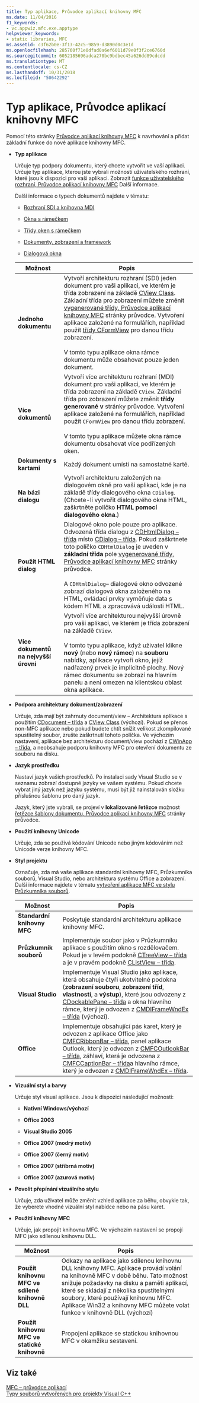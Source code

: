 ```yaml
---
title: Typ aplikace, Průvodce aplikací knihovny MFC
ms.date: 11/04/2016
f1_keywords:
- vc.appwiz.mfc.exe.apptype
helpviewer_keywords:
- static libraries, MFC
ms.assetid: c3f62b0e-3f13-42c5-9859-d3890d0c3e1d
ms.openlocfilehash: 285760f71e0dfad0a6ef6011d79e0f3f2ce6760d
ms.sourcegitcommit: 6052185696adca270bc9bdbec45a626dd89cdcdd
ms.translationtype: MT
ms.contentlocale: cs-CZ
ms.lasthandoff: 10/31/2018
ms.locfileid: "50642292"
---
```

# <a name="application-type-mfc-application-wizard"></a>Typ aplikace, Průvodce aplikací knihovny MFC

Pomocí této stránky [Průvodce aplikací knihovny MFC](../../mfc/reference/mfc-application-wizard.md) k navrhování a přidat základní funkce do nové aplikace knihovny MFC.

- **Typ aplikace**

   Určuje typ podpory dokumentu, který chcete vytvořit ve vaší aplikaci. Určuje typ aplikace, kterou jste vybrali možnosti uživatelského rozhraní, které jsou k dispozici pro vaši aplikaci. Zobrazit [funkce uživatelského rozhraní, Průvodce aplikací knihovny MFC](../../mfc/reference/user-interface-features-mfc-application-wizard.md) Další informace.

   Další informace o typech dokumentů najdete v tématu:

   - [Rozhraní SDI a knihovna MDI](../../mfc/sdi-and-mdi.md)

   - [Okna s rámečkem](../../mfc/frame-windows.md)

   - [Třídy oken s rámečkem](../../mfc/frame-window-classes.md)

   - [Dokumenty, zobrazení a framework](../../mfc/documents-views-and-the-framework.md)

   - [Dialogová okna](../../mfc/dialog-boxes.md)

   |Možnost|Popis|
   |------------|-----------------|
   |**Jednoho dokumentu**|Vytvoří architekturu rozhraní (SDI) jeden dokument pro vaši aplikaci, ve kterém je třída zobrazení na základě [CView Class](../../mfc/reference/cview-class.md). Základní třída pro zobrazení můžete změnit [vygenerované třídy, Průvodce aplikací knihovny MFC](../../mfc/reference/generated-classes-mfc-application-wizard.md) stránky průvodce. Vytvoření aplikace založené na formulářích, například použít [třídy CFormView](../../mfc/reference/cformview-class.md) pro danou třídu zobrazení.<br /><br /> V tomto typu aplikace okna rámce dokumentu může obsahovat pouze jeden dokument.|
   |**Více dokumentů**|Vytvoří více architekturu rozhraní (MDI) dokument pro vaši aplikaci, ve kterém je třída zobrazení na základě `CView`. Základní třída pro zobrazení můžete změnit **třídy generované v** stránky průvodce. Vytvoření aplikace založené na formulářích, například použít `CFormView` pro danou třídu zobrazení.<br /><br /> V tomto typu aplikace můžete okna rámce dokumentu obsahovat více podřízených oken.|
   |**Dokumenty s kartami**|Každý dokument umístí na samostatné kartě.|
   |**Na bázi dialogu**|Vytvoří architekturu založených na dialogovém okně pro vaši aplikaci, kde je na základě třídy dialogového okna `CDialog`. (Chcete-li vytvořit dialogového okna HTML, zaškrtněte políčko **HTML pomocí dialogového okna**.)|
   |**Použít HTML dialog**|Dialogové okno pole pouze pro aplikace. Odvozená třída dialogu z [CDHtmlDialog – třída](../../mfc/reference/cdhtmldialog-class.md) místo [CDialog – třída](../../mfc/reference/cdialog-class.md). Pokud zaškrtnete toto políčko `CDHtmlDialog` je uveden v **základní třída** pole [vygenerované třídy, Průvodce aplikací knihovny MFC](../../mfc/reference/generated-classes-mfc-application-wizard.md) stránky průvodce.<br /><br /> A `CDHtmlDialog`– dialogové okno odvozené zobrazí dialogová okna založeného na HTML, ovládací prvky vyměňuje data s kódem HTML a zpracovává události HTML.|
   |**Více dokumentů na nejvyšší úrovni**|Vytvoří více architekturou nejvyšší úrovně pro vaši aplikaci, ve kterém je třída zobrazení na základě `CView`.<br /><br /> V tomto typu aplikace, když uživatel klikne **nový** (nebo **nový rámec**) na **souboru** nabídky, aplikace vytvoří okno, jejíž nadřazený prvek je implicitně plochy. Nový rámec dokumentu se zobrazí na hlavním panelu a není omezen na klientskou oblast okna aplikace.|

- **Podpora architektury dokument/zobrazení**

   Určuje, zda mají být zahrnuty document/view – Architektura aplikace s použitím [CDocument – třída](../../mfc/reference/cdocument-class.md) a [CView Class](../../mfc/reference/cview-class.md) (výchozí). Pokud se přenos non-MFC aplikace nebo pokud budete chtít snížit velikost zkompilované spustitelný soubor, zrušte zaškrtnutí tohoto políčka. Ve výchozím nastavení, aplikace bez architekturu document/view pochází z [CWinApp – třída](../../mfc/reference/cwinapp-class.md), a neobsahuje podporu knihovny MFC pro otevření dokumentu ze souboru na disku.

- **Jazyk prostředku**

   Nastaví jazyk vašich prostředků. Po instalaci sady Visual Studio se v seznamu zobrazí dostupné jazyky ve vašem systému. Pokud chcete vybrat jiný jazyk než jazyku systému, musí být již nainstalován složku příslušnou šablonu pro daný jazyk.

   Jazyk, který jste vybrali, se projeví v **lokalizované řetězce** možnost [řetězce šablony dokumentu, Průvodce aplikací knihovny MFC](../../mfc/reference/document-template-strings-mfc-application-wizard.md) stránky průvodce.

- **Použití knihovny Unicode**

   Určuje, zda se používá kódování Unicode nebo jiným kódováním než Unicode verze knihovny MFC.

- **Styl projektu**

   Označuje, zda má vaše aplikace standardní knihovny MFC, Průzkumníka souborů, Visual Studio, nebo architektura systému Office a zobrazení. Další informace najdete v tématu [vytvoření aplikace MFC ve stylu Průzkumníka souborů](../../mfc/reference/creating-a-file-explorer-style-mfc-application.md).

   |Možnost|Popis|
   |------------|-----------------|
   |**Standardní knihovny MFC**|Poskytuje standardní architekturu aplikace knihovny MFC.|
   |**Průzkumník souborů**|Implementuje soubor jako v Průzkumníku aplikace s použitím okno s rozdělovačem. Pokud je v levém podokně [CTreeView – třída](../../mfc/reference/ctreeview-class.md) a je v pravém podokně [CListView – třída](../../mfc/reference/clistview-class.md).|
   |**Visual Studio**|Implementuje Visual Studio jako aplikace, která obsahuje čtyři ukotvitelné podokna (**zobrazení souboru**, **zobrazení tříd**, **vlastnosti**, a **výstup**), které jsou odvozeny z [CDockablePane – třída](../../mfc/reference/cdockablepane-class.md) a okna hlavního rámce, který je odvozen z [CMDIFrameWndEx – třída](../../mfc/reference/cmdiframewndex-class.md) (výchozí).|
   |**Office**|Implementuje obsahující pás karet, který je odvozen z aplikace Office jako [CMFCRibbonBar – třída](../../mfc/reference/cmfcribbonbar-class.md), panel aplikace Outlook, který je odvozen z [CMFCOutlookBar – třída](../../mfc/reference/cmfcoutlookbar-class.md), záhlaví, která je odvozena z [CMFCCaptionBar – třída](../../mfc/reference/cmfccaptionbar-class.md)a hlavního rámce, který je odvozen z [CMDIFrameWndEx – třída](../../mfc/reference/cmdiframewndex-class.md).|

- **Vizuální styl a barvy**

   Určuje styl visual aplikace. Jsou k dispozici následující možnosti:

   - **Nativní Windows/výchozí**

   - **Office 2003**

   - **Visual Studio 2005**

   - **Office 2007 (modrý motiv)**

   - **Office 2007 (černý motiv)**

   - **Office 2007 (stříbrná motiv)**

   - **Office 2007 (azurová motiv)**

- **Povolit přepínání vizuálního stylu**

   Určuje, zda uživatel může změnit vzhled aplikace za běhu, obvykle tak, že vyberete vhodné vizuální styl nabídce nebo na pásu karet.

- **Použití knihovny MFC**

   Určuje, jak propojit knihovnu MFC. Ve výchozím nastavení se propojí MFC jako sdílenou knihovnu DLL.

   |Možnost|Popis|
   |------------|-----------------|
   |**Použít knihovnu MFC ve sdílené knihovně DLL**|Odkazy na aplikace jako sdílenou knihovnu DLL knihovny MFC. Aplikace provádí volání na knihovně MFC v době běhu. Tato možnost snižuje požadavky na disku a paměti aplikací, které se skládají z několika spustitelnými soubory, které používají knihovnu MFC. Aplikace Win32 a knihovny MFC můžete volat funkce v knihovně DLL (výchozí)|
   |**Použít knihovnu MFC ve statické knihovně**|Propojení aplikace se statickou knihovnou MFC v okamžiku sestavení.|

## <a name="see-also"></a>Viz také

[MFC – průvodce aplikací](../../mfc/reference/mfc-application-wizard.md)<br/>
[Typy souborů vytvořených pro projekty Visual C++](../../ide/file-types-created-for-visual-cpp-projects.md)

